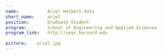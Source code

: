 ```yaml
---
name:       	Ariel Herbert-Voss
short_name: 	ariel
position:		Graduate Student 
program:		School of Engineering and Applied Sciences
program_link: 	http://seas.harvard.edu

picture:    ariel.jpg
---
```

